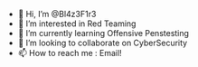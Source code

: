 - 👋 Hi, I’m @Bl4z3F1r3
- 👀 I’m interested in Red Teaming
- 🌱 I’m currently learning Offensive Penstesting
- 💞️ I’m looking to collaborate on CyberSecurity
- 📫 How to reach me : Email!

<!---
Bl4z3F1r3/Bl4z3F1r3 is a ✨ special ✨ repository because its `README.md` (this file) appears on your GitHub profile.
You can click the Preview link to take a look at your changes.
--->
